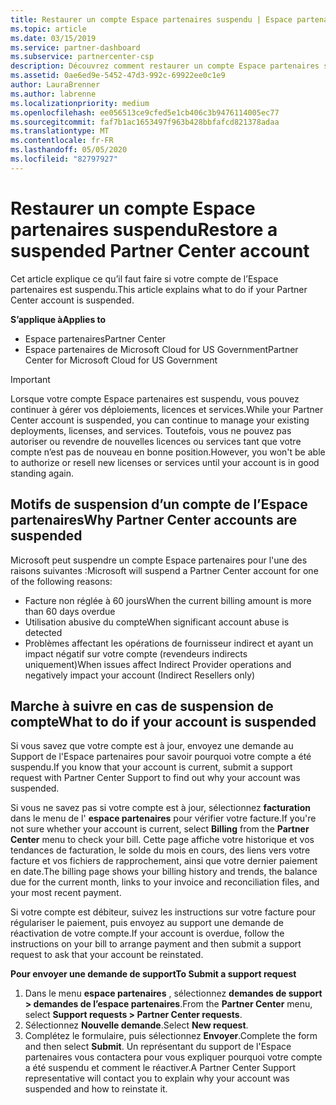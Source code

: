 ```yaml
---
title: Restaurer un compte Espace partenaires suspendu | Espace partenaires
ms.topic: article
ms.date: 03/15/2019
ms.service: partner-dashboard
ms.subservice: partnercenter-csp
description: Découvrez comment restaurer un compte Espace partenaires suspendu, pourquoi un compte peut être suspendu et comment utiliser votre compte pendant la suspension.
ms.assetid: 0ae6ed9e-5452-47d3-992c-69922ee0c1e9
author: LauraBrenner
ms.author: labrenne
ms.localizationpriority: medium
ms.openlocfilehash: ee056513ce9cfed5e1cb406c3b9476114005ec77
ms.sourcegitcommit: faf7b1ac1653497f963b428bbfafcd821378adaa
ms.translationtype: MT
ms.contentlocale: fr-FR
ms.lasthandoff: 05/05/2020
ms.locfileid: "82797927"
---
```

# <a name="restore-a-suspended-partner-center-account"></a><span data-ttu-id="4713f-103">Restaurer un compte Espace partenaires suspendu</span><span class="sxs-lookup"><span data-stu-id="4713f-103">Restore a suspended Partner Center account</span></span>

<span data-ttu-id="4713f-104">Cet article explique ce qu’il faut faire si votre compte de l’Espace partenaires est suspendu.</span><span class="sxs-lookup"><span data-stu-id="4713f-104">This article explains what to do if your Partner Center account is suspended.</span></span>

<span data-ttu-id="4713f-105">**S’applique à**</span><span class="sxs-lookup"><span data-stu-id="4713f-105">**Applies to**</span></span>

-  <span data-ttu-id="4713f-106">Espace partenaires</span><span class="sxs-lookup"><span data-stu-id="4713f-106">Partner Center</span></span>
-  <span data-ttu-id="4713f-107">Espace partenaires de Microsoft Cloud for US Government</span><span class="sxs-lookup"><span data-stu-id="4713f-107">Partner Center for Microsoft Cloud for US Government</span></span>


> [!IMPORTANT]  
> <span data-ttu-id="4713f-108">Lorsque votre compte Espace partenaires est suspendu, vous pouvez continuer à gérer vos déploiements, licences et services.</span><span class="sxs-lookup"><span data-stu-id="4713f-108">While your Partner Center account is suspended, you can continue to manage your existing deployments, licenses, and services.</span></span> <span data-ttu-id="4713f-109">Toutefois, vous ne pouvez pas autoriser ou revendre de nouvelles licences ou services tant que votre compte n’est pas de nouveau en bonne position.</span><span class="sxs-lookup"><span data-stu-id="4713f-109">However, you won't be able to authorize or resell new licenses or services until your account is in good standing again.</span></span>

## <a name="why-partner-center-accounts-are-suspended"></a><span data-ttu-id="4713f-110">Motifs de suspension d’un compte de l’Espace partenaires</span><span class="sxs-lookup"><span data-stu-id="4713f-110">Why Partner Center accounts are suspended</span></span>

<span data-ttu-id="4713f-111">Microsoft peut suspendre un compte Espace partenaires pour l'une des raisons suivantes :</span><span class="sxs-lookup"><span data-stu-id="4713f-111">Microsoft will suspend a Partner Center account for one of the following reasons:</span></span>

- <span data-ttu-id="4713f-112">Facture non réglée à 60 jours</span><span class="sxs-lookup"><span data-stu-id="4713f-112">When the current billing amount is more than 60 days overdue</span></span> 
- <span data-ttu-id="4713f-113">Utilisation abusive du compte</span><span class="sxs-lookup"><span data-stu-id="4713f-113">When significant account abuse is detected</span></span>
- <span data-ttu-id="4713f-114">Problèmes affectant les opérations de fournisseur indirect et ayant un impact négatif sur votre compte (revendeurs indirects uniquement)</span><span class="sxs-lookup"><span data-stu-id="4713f-114">When issues affect Indirect Provider operations and negatively impact your account (Indirect Resellers only)</span></span>

## <a name="what-to-do-if-your-account-is-suspended"></a><span data-ttu-id="4713f-115">Marche à suivre en cas de suspension de compte</span><span class="sxs-lookup"><span data-stu-id="4713f-115">What to do if your account is suspended</span></span>

<span data-ttu-id="4713f-116">Si vous savez que votre compte est à jour, envoyez une demande au Support de l'Espace partenaires pour savoir pourquoi votre compte a été suspendu.</span><span class="sxs-lookup"><span data-stu-id="4713f-116">If you know that your account is current, submit a support request with Partner Center Support to find out why your account was suspended.</span></span> 

<span data-ttu-id="4713f-117">Si vous ne savez pas si votre compte est à jour, sélectionnez **facturation** dans le menu de l' **espace partenaires** pour vérifier votre facture.</span><span class="sxs-lookup"><span data-stu-id="4713f-117">If you're not sure whether your account is current, select **Billing** from the **Partner Center** menu to check your bill.</span></span> <span data-ttu-id="4713f-118">Cette page affiche votre historique et vos tendances de facturation, le solde du mois en cours, des liens vers votre facture et vos fichiers de rapprochement, ainsi que votre dernier paiement en date.</span><span class="sxs-lookup"><span data-stu-id="4713f-118">The billing page shows your billing history and trends, the balance due for the current month, links to your invoice and reconciliation files, and your most recent payment.</span></span>

<span data-ttu-id="4713f-119">Si votre compte est débiteur, suivez les instructions sur votre facture pour régulariser le paiement, puis envoyez au support une demande de réactivation de votre compte.</span><span class="sxs-lookup"><span data-stu-id="4713f-119">If your account is overdue, follow the instructions on your bill to arrange payment and then submit a support request to ask that your account be reinstated.</span></span> 

<span data-ttu-id="4713f-120">**Pour envoyer une demande de support**</span><span class="sxs-lookup"><span data-stu-id="4713f-120">**To Submit a support request**</span></span>

1.  <span data-ttu-id="4713f-121">Dans le menu **espace partenaires** , sélectionnez **demandes de support > demandes de l’espace partenaires**.</span><span class="sxs-lookup"><span data-stu-id="4713f-121">From the **Partner Center** menu, select **Support requests > Partner Center requests**.</span></span>
2.  <span data-ttu-id="4713f-122">Sélectionnez **Nouvelle demande**.</span><span class="sxs-lookup"><span data-stu-id="4713f-122">Select **New request**.</span></span> 
3.  <span data-ttu-id="4713f-123">Complétez le formulaire, puis sélectionnez **Envoyer**.</span><span class="sxs-lookup"><span data-stu-id="4713f-123">Complete the form and then select **Submit**.</span></span> <span data-ttu-id="4713f-124">Un représentant du support de l'Espace partenaires vous contactera pour vous expliquer pourquoi votre compte a été suspendu et comment le réactiver.</span><span class="sxs-lookup"><span data-stu-id="4713f-124">A Partner Center Support representative will contact you to explain why your account was suspended and how to reinstate it.</span></span>



